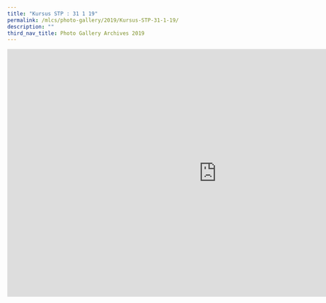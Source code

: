```yaml
---
title: "Kursus STP : 31 1 19"
permalink: /mlcs/photo-gallery/2019/Kursus-STP-31-1-19/
description: ""
third_nav_title: Photo Gallery Archives 2019
---
```

<iframe allowfullscreen="true" height="569" width="960" frameborder="0" src="https://docs.google.com/presentation/d/e/2PACX-1vRgUKnj-C-IgJdpxHl3WUkPwemFY8PEGU2igMd3aRns54lzNveQAxJ9w5lICfv3aCMH3z-TB21MEZnb/embed?start=false&amp;loop=false&amp;delayms=3000"></iframe>